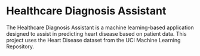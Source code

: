 # Healthcare Diagnosis Assistant

The Healthcare Diagnosis Assistant is a machine learning-based application designed to assist in predicting heart disease based on patient data. This project uses the Heart Disease dataset from the UCI Machine Learning Repository.

